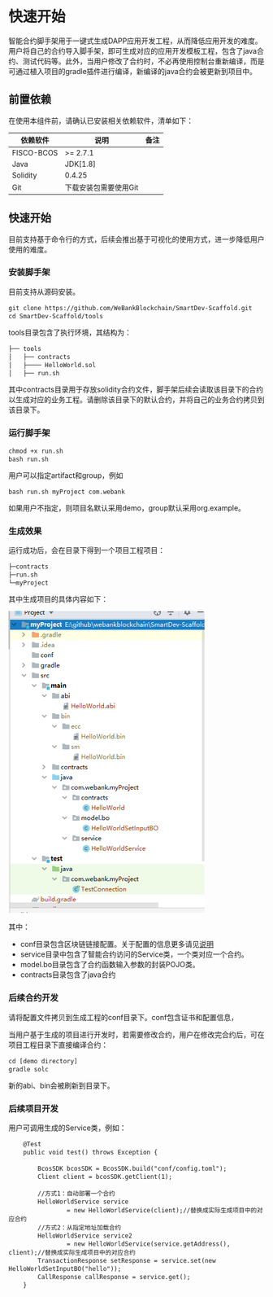 # 快速开始

智能合约脚手架用于一键式生成DAPP应用开发工程，从而降低应用开发的难度。用户将自己的合约导入脚手架，即可生成对应的应用开发模板工程，包含了java合约、测试代码等。此外，当用户修改了合约时，不必再使用控制台重新编译，而是可通过植入项目的gradle插件进行编译，新编译的java合约会被更新到项目中。

## 前置依赖

在使用本组件前，请确认已安装相关依赖软件，清单如下：

| 依赖软件 | 说明 |备注|
| --- | --- | --- |
| FISCO-BCOS | >= 2.7.1 | |
| Java | JDK[1.8] | |
| Solidity | 0.4.25 | |
| Git | 下载安装包需要使用Git | |



## 快速开始
目前支持基于命令行的方式，后续会推出基于可视化的使用方式，进一步降低用户使用的难度。


### 安装脚手架
目前支持从源码安装。

```
git clone https://github.com/WeBankBlockchain/SmartDev-Scaffold.git
cd SmartDev-Scaffold/tools
```

tools目录包含了执行环境，其结构为：
```
├── tools
│   ├── contracts
│   ├──── HelloWorld.sol
│   ├── run.sh
```
其中contracts目录用于存放solidity合约文件，脚手架后续会读取该目录下的合约以生成对应的业务工程。请删除该目录下的默认合约，并将自己的业务合约拷贝到该目录下。

### 运行脚手架

```
chmod +x run.sh
bash run.sh
```

用户可以指定artifact和group，例如
```
bash run.sh myProject com.webank
```

如果用户不指定，则项目名默认采用demo，group默认采用org.example。

### 生成效果
运行成功后，会在目录下得到一个项目工程项目：
```
├─contracts
├─run.sh
└─myProject
```
其中生成项目的具体内容如下：


![](image/Sample.png)

其中：
- conf目录包含区块链链接配置。关于配置的信息更多请见[说明](https://fisco-bcos-documentation.readthedocs.io/zh_CN/latest/docs/sdk/java_sdk/configuration.html)
- service目录中包含了智能合约访问的Service类，一个类对应一个合约。
- model.bo目录包含了合约函数输入参数的封装POJO类。
- contracts目录包含了java合约

### 后续合约开发

请将配置文件拷贝到生成工程的conf目录下。conf包含证书和配置信息，

当用户基于生成的项目进行开发时，若需要修改合约，用户在修改完合约后，可在项目工程目录下直接编译合约：
```
cd [demo directory]
gradle solc
```

新的abi、bin会被刷新到目录下。

### 后续项目开发

用户可调用生成的Service类，例如：

```
    @Test
    public void test() throws Exception {

        BcosSDK bcosSDK = BcosSDK.build("conf/config.toml");
        Client client = bcosSDK.getClient(1);

        //方式1：自动部署一个合约
        HelloWorldService service
                = new HelloWorldService(client);//替换成实际生成项目中的对应合约
        //方式2：从指定地址加载合约
        HelloWorldService service2
                = new HelloWorldService(service.getAddress(), client);//替换成实际生成项目中的对应合约
        TransactionResponse setResponse = service.set(new HelloWorldSetInputBO("hello"));
        CallResponse callResponse = service.get();
    }
```
